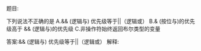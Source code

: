 题目:

下列说法不正确的是
A.&& (逻辑与) 优先级等于||（逻辑或）
B.& (按位与)的优先级高于 && (逻辑与)的优先级
C.非操作符始终返回布尔类型的变量

答案:&& (逻辑与) 优先级等于||（逻辑或）
解释: